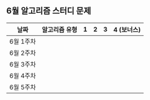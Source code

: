 ## 6월 알고리즘 스터디 문제

|날짜|알고리즘 유형|1|2|3|4 (보너스)|
|:---:|:---:|:---:|:---:|:---:|:---:|
|6월 1주차|||||||
|6월 2주차|||||||
|6월 3주차|||||||
|6월 4주차|||||||
|6월 5주차|||||||
